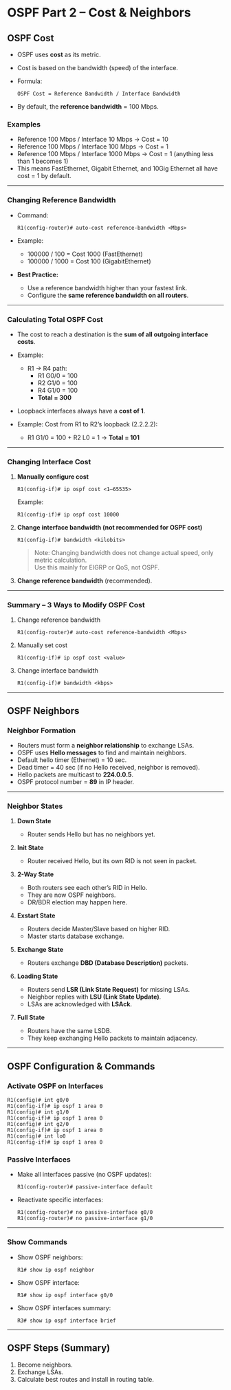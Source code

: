 # OSPF Part 2 – Cost & Neighbors

## OSPF Cost

- OSPF uses **cost** as its metric.
- Cost is based on the bandwidth (speed) of the interface.
- Formula:  

  ```
  OSPF Cost = Reference Bandwidth / Interface Bandwidth
  ```

- By default, the **reference bandwidth** = 100 Mbps.

### Examples
- Reference 100 Mbps / Interface 10 Mbps → Cost = 10  
- Reference 100 Mbps / Interface 100 Mbps → Cost = 1  
- Reference 100 Mbps / Interface 1000 Mbps → Cost = 1 (anything less than 1 becomes 1)  
- This means FastEthernet, Gigabit Ethernet, and 10Gig Ethernet all have cost = 1 by default.  

---

### Changing Reference Bandwidth
- Command:  
  ```
  R1(config-router)# auto-cost reference-bandwidth <Mbps>
  ```
- Example:  
  - 100000 / 100 = Cost 1000 (FastEthernet)  
  - 100000 / 1000 = Cost 100 (GigabitEthernet)  

- **Best Practice:**  
  - Use a reference bandwidth higher than your fastest link.  
  - Configure the **same reference bandwidth on all routers**.  

---

### Calculating Total OSPF Cost
- The cost to reach a destination is the **sum of all outgoing interface costs**.  
- Example:  
  - R1 → R4 path:  
    - R1 G0/0 = 100  
    - R2 G1/0 = 100  
    - R4 G1/0 = 100  
    - **Total = 300**

- Loopback interfaces always have a **cost of 1**.  
- Example: Cost from R1 to R2’s loopback (2.2.2.2):  
  - R1 G1/0 = 100 + R2 L0 = 1 → **Total = 101**

---

### Changing Interface Cost
1. **Manually configure cost**  
   ```
   R1(config-if)# ip ospf cost <1–65535>
   ```
   Example:  
   ```
   R1(config-if)# ip ospf cost 10000
   ```

2. **Change interface bandwidth (not recommended for OSPF cost)**  
   ```
   R1(config-if)# bandwidth <kilobits>
   ```

   > Note: Changing bandwidth does not change actual speed, only metric calculation.  
   > Use this mainly for EIGRP or QoS, not OSPF.

3. **Change reference bandwidth** (recommended).  

---

### Summary – 3 Ways to Modify OSPF Cost
1. Change reference bandwidth  
   ```
   R1(config-router)# auto-cost reference-bandwidth <Mbps>
   ```
2. Manually set cost  
   ```
   R1(config-if)# ip ospf cost <value>
   ```
3. Change interface bandwidth  
   ```
   R1(config-if)# bandwidth <kbps>
   ```

---

## OSPF Neighbors

### Neighbor Formation
- Routers must form a **neighbor relationship** to exchange LSAs.  
- OSPF uses **Hello messages** to find and maintain neighbors.  
- Default hello timer (Ethernet) = 10 sec.  
- Dead timer = 40 sec (if no Hello received, neighbor is removed).  
- Hello packets are multicast to **224.0.0.5**.  
- OSPF protocol number = **89** in IP header.  

---

### Neighbor States
1. **Down State**  
   - Router sends Hello but has no neighbors yet.  

2. **Init State**  
   - Router received Hello, but its own RID is not seen in packet.  

3. **2-Way State**  
   - Both routers see each other’s RID in Hello.  
   - They are now OSPF neighbors.  
   - DR/BDR election may happen here.  

4. **Exstart State**  
   - Routers decide Master/Slave based on higher RID.  
   - Master starts database exchange.  

5. **Exchange State**  
   - Routers exchange **DBD (Database Description)** packets.  

6. **Loading State**  
   - Routers send **LSR (Link State Request)** for missing LSAs.  
   - Neighbor replies with **LSU (Link State Update)**.  
   - LSAs are acknowledged with **LSAck**.  

7. **Full State**  
   - Routers have the same LSDB.  
   - They keep exchanging Hello packets to maintain adjacency.  

---

## OSPF Configuration & Commands

### Activate OSPF on Interfaces
```
R1(config)# int g0/0
R1(config-if)# ip ospf 1 area 0
R1(config)# int g1/0
R1(config-if)# ip ospf 1 area 0
R1(config)# int g2/0
R1(config-if)# ip ospf 1 area 0
R1(config)# int lo0
R1(config-if)# ip ospf 1 area 0
```

### Passive Interfaces
- Make all interfaces passive (no OSPF updates):  
  ```
  R1(config-router)# passive-interface default
  ```
- Reactivate specific interfaces:  
  ```
  R1(config-router)# no passive-interface g0/0
  R1(config-router)# no passive-interface g1/0
  ```

---

### Show Commands
- Show OSPF neighbors:  
  ```
  R1# show ip ospf neighbor
  ```

- Show OSPF interface:  
  ```
  R1# show ip ospf interface g0/0
  ```

- Show OSPF interfaces summary:  
  ```
  R3# show ip ospf interface brief
  ```

---

## OSPF Steps (Summary)
1. Become neighbors.  
2. Exchange LSAs.  
3. Calculate best routes and install in routing table.  
